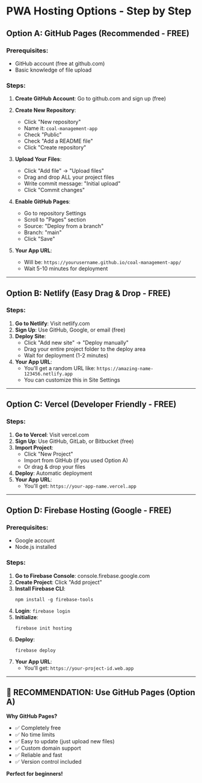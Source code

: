 # PWA Hosting Options - Step by Step

## Option A: GitHub Pages (Recommended - FREE)

### Prerequisites:
- GitHub account (free at github.com)
- Basic knowledge of file upload

### Steps:
1. **Create GitHub Account**: Go to github.com and sign up (free)

2. **Create New Repository**:
   - Click "New repository" 
   - Name it: `coal-management-app`
   - Check "Public"
   - Check "Add a README file"
   - Click "Create repository"

3. **Upload Your Files**:
   - Click "Add file" → "Upload files"
   - Drag and drop ALL your project files
   - Write commit message: "Initial upload"
   - Click "Commit changes"

4. **Enable GitHub Pages**:
   - Go to repository Settings
   - Scroll to "Pages" section
   - Source: "Deploy from a branch"
   - Branch: "main"
   - Click "Save"

5. **Your App URL**:
   - Will be: `https://yourusername.github.io/coal-management-app/`
   - Wait 5-10 minutes for deployment

---

## Option B: Netlify (Easy Drag & Drop - FREE)

### Steps:
1. **Go to Netlify**: Visit netlify.com
2. **Sign Up**: Use GitHub, Google, or email (free)
3. **Deploy Site**:
   - Click "Add new site" → "Deploy manually" 
   - Drag your entire project folder to the deploy area
   - Wait for deployment (1-2 minutes)
4. **Your App URL**: 
   - You'll get a random URL like: `https://amazing-name-123456.netlify.app`
   - You can customize this in Site Settings

---

## Option C: Vercel (Developer Friendly - FREE)

### Steps:
1. **Go to Vercel**: Visit vercel.com
2. **Sign Up**: Use GitHub, GitLab, or Bitbucket (free)
3. **Import Project**:
   - Click "New Project"
   - Import from GitHub (if you used Option A)
   - Or drag & drop your files
4. **Deploy**: Automatic deployment
5. **Your App URL**: 
   - You'll get: `https://your-app-name.vercel.app`

---

## Option D: Firebase Hosting (Google - FREE)

### Prerequisites:
- Google account
- Node.js installed

### Steps:
1. **Go to Firebase Console**: console.firebase.google.com
2. **Create Project**: Click "Add project"
3. **Install Firebase CLI**: 
   ```
   npm install -g firebase-tools
   ```
4. **Login**: `firebase login`
5. **Initialize**: 
   ```
   firebase init hosting
   ```
6. **Deploy**: 
   ```
   firebase deploy
   ```
7. **Your App URL**: 
   - You'll get: `https://your-project-id.web.app`

---

## 🎯 RECOMMENDATION: Use GitHub Pages (Option A)

**Why GitHub Pages?**
- ✅ Completely free
- ✅ No time limits
- ✅ Easy to update (just upload new files)
- ✅ Custom domain support
- ✅ Reliable and fast
- ✅ Version control included

**Perfect for beginners!**
